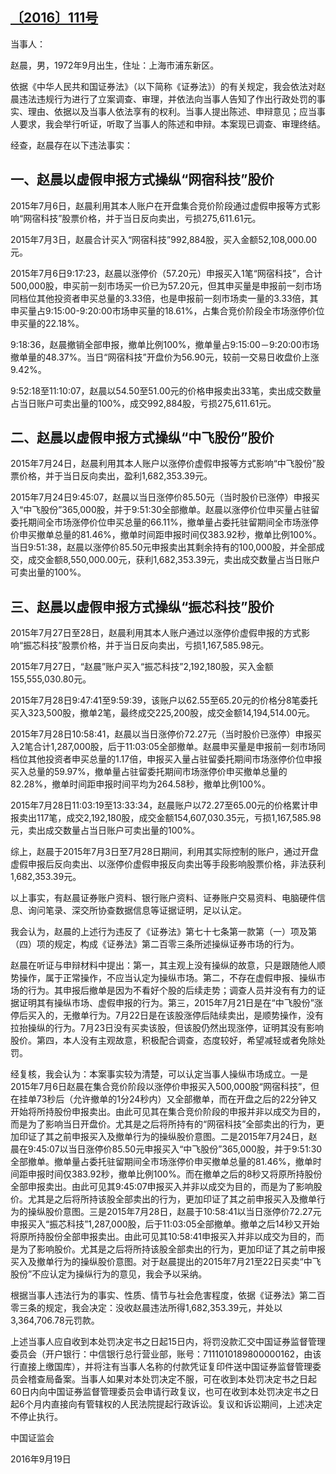 ## [〔2016〕111号](http://www.csrc.gov.cn/pub/zjhpublic/G00306212/201609/t20160923_303779.htm)





当事人：

赵晨，男，1972年9月出生，住址：上海市浦东新区。

依据《中华人民共和国证券法》（以下简称《证券法》）的有关规定，我会依法对赵晨违法违规行为进行了立案调查、审理，并依法向当事人告知了作出行政处罚的事实、理由、依据以及当事人依法享有的权利。当事人提出陈述、申辩意见；应当事人要求，我会举行听证，听取了当事人的陈述和申辩。本案现已调查、审理终结。

经查，赵晨存在以下违法事实：

## 一、赵晨以虚假申报方式操纵“网宿科技”股价

2015年7月6日，赵晨利用其本人账户在开盘集合竞价阶段通过虚假申报等方式影响“网宿科技”股票价格，并于当日反向卖出，亏损275,611.61元。

2015年7月3日，赵晨合计买入“网宿科技”992,884股，买入金额52,108,000.00元。

2015年7月6日9:17:23，赵晨以涨停价（57.20元）申报买入1笔“网宿科技”，合计500,000股，申买前一刻市场买一价已为57.20元，但其申买量是申报前一刻市场同档位其他投资者申买总量的3.33倍，也是申报前一刻市场卖一量的3.33倍，其申买量占9:15:00-9:20:00市场申买量的18.61%，占集合竞价阶段全市场涨停价位申买量的22.18%。

9:18:36，赵晨撤销全部申报，撤单比例100%，撤单量占9:15:00－9:20:00市场撤单量的48.37%。当日“网宿科技”开盘价为56.90元，较前一交易日收盘价上涨9.42%。

9:52:18至11:10:07，赵晨以54.50至51.00元的价格申报卖出33笔，卖出成交数量占当日账户可卖出量的100%，成交992,884股，亏损275,611.61元。

## 二、赵晨以虚假申报方式操纵“中飞股份”股价

2015年7月24日，赵晨利用其本人账户以涨停价虚假申报等方式影响“中飞股份”股票价格，并于当日反向卖出，盈利1,682,353.39元。

2015年7月24日9:45:07，赵晨以当日涨停价85.50元（当时股价已涨停）申报买入“中飞股份”365,000股，并于9:51:30全部撤单。赵晨以涨停价位申买量占驻留委托期间全市场涨停价位申买总量的66.11%，撤单量占委托驻留期间全市场涨停价申买撤单总量的81.46%，撤单时间距申报时间仅383.92秒，撤单比例100%。当日9:51:38，赵晨以涨停价85.50元申报卖出其剩余持有的100,000股，并全部成交，成交金额8,550,000.00元，获利1,682,353.39元，卖出成交数量占当日账户可卖出量的100%。

## 三、赵晨以虚假申报方式操纵“振芯科技”股价

2015年7月27日至28日，赵晨利用其本人账户通过以涨停价虚假申报的方式影响“振芯科技”股票价格，并于当日反向卖出，亏损1,167,585.98元。

2015年7月27日，“赵晨”账户买入“振芯科技”2,192,180股，买入金额155,555,030.80元。

2015年7月28日9:47:41至9:59:39，该账户以62.55至65.20元的价格分8笔委托买入323,500股，撤单2笔，最终成交225,200股，成交金额14,194,514.00元。

2015年7月28日10:58:41，赵晨以当日涨停价72.27元（当时股价已涨停）申报买入2笔合计1,287,000股，后于11:03:05全部撤单。赵晨申买量是申报前一刻市场同档位其他投资者申买总量的1.17倍，申报买入量占驻留委托期间市场涨停价位申报买入总量的59.97%，撤单量占驻留委托期间市场涨停价申买撤单总量的82.28%，撤单时间距申报时间平均为264.58秒，撤单比例100%。

2015年7月28日11:03:19至13:33:34，赵晨账户以72.27至65.00元的价格累计申报卖出117笔，成交2,192,180股，成交金额154,607,030.35元，亏损1,167,585.98元，卖出成交数量占当日账户可卖出量的100%。

综上，赵晨于2015年7月3日至7月28日期间，利用其实际控制的账户，通过开盘虚假申报后反向卖出、以涨停价虚假申报反向卖出等手段影响股票价格，非法获利1,682,353.39元。

以上事实，有赵晨证券账户资料、银行账户资料、证券账户交易资料、电脑硬件信息、询问笔录、深交所协查数据信息等证据证明，足以认定。

我会认为，赵晨的上述行为违反了《证券法》第七十七条第一款第（一）项及第（四）项的规定，构成《证券法》第二百零三条所述操纵证券市场的行为。

赵晨在听证与申辩材料中提出：第一，其主观上没有操纵的故意，只是跟随他人顺势操作，属于正常操作，不应当认定为操纵市场。第二，不存在虚假申报、操纵市场的行为。其申报后撤单是因为不看好个股的后续走势；调查人员并没有有力的证据证明其有操纵市场、虚假申报的行为。第三，2015年7月21日是在“中飞股份”涨停后买入的，无撤单行为。7月22日是在该股涨停后陆续卖出，是顺势操作，没有拉抬操纵的行为。7月23日没有买卖该股，但该股仍然出现涨停，证明其没有影响股价。第四，本人没有主观故意，积极配合调查，态度较好，希望减轻或者免除处罚。

经复核，我会认为：本案事实较为清楚，可以认定当事人操纵市场成立。一是2015年7月6日赵晨在集合竞价阶段以涨停价申报买入500,000股“网宿科技”，但在挂单73秒后（允许撤单的1分24秒内）又全部撤单，而在开盘之后的22分钟又开始将所持股份申报卖出。由此可见其在集合竞价阶段的申报并非以成交为目的，而是为了影响当日开盘价。尤其是之后将所持有的“网宿科技”全部卖出的行为，更加印证了其之前申报买入及撤单行为的操纵股价意图。二是2015年7月24日，赵晨在9:45:07以当日涨停价85.50元申报买入“中飞股份”365,000股，并于9:51:30全部撤单。撤单量占委托驻留期间全市场涨停价申买撤单总量的81.46%，撤单时间距申报时间仅383.92秒，撤单比例100%。而在撤单之后的8秒又将原所持股份全部申报卖出。由此可见其9:45:07申报买入并非以成交为目的，而是为了影响股价。尤其是之后将所持该股全部卖出的行为，更加印证了其之前申报买入及撤单行为的操纵股价意图。三是2015年7月28日，赵晨于10:58:41以当日涨停价72.27元申报买入“振芯科技”1,287,000股，后于11:03:05全部撤单。撤单之后14秒又开始将原所持股份全部申报卖出。由此可见其10:58:41申报买入并非以成交为目的，而是为了影响股价。尤其是之后将所持该股全部卖出的行为，更加印证了其之前申报买入及撤单行为的操纵股价意图。对于赵晨提出的2015年7月21至22日买卖“中飞股份”不应认定为操纵行为的意见，我会予以采纳。

根据当事人违法行为的事实、性质、情节与社会危害程度，依据《证券法》第二百零三条的规定，我会决定：没收赵晨违法所得1,682,353.39元，并处以3,364,706.78元罚款。

上述当事人应自收到本处罚决定书之日起15日内，将罚没款汇交中国证券监督管理委员会（开户银行：中信银行总行营业部，账号：7111010189800000162，由该行直接上缴国库），并将注有当事人名称的付款凭证复印件送中国证券监督管理委员会稽查局备案。当事人如果对本处罚决定不服，可在收到本处罚决定书之日起60日内向中国证券监督管理委员会申请行政复议，也可在收到本处罚决定书之日起6个月内直接向有管辖权的人民法院提起行政诉讼。复议和诉讼期间，上述决定不停止执行。                

 

 

 

 

中国证监会      

2016年9月19日    